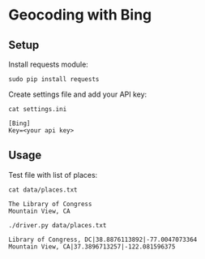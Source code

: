 # Geocoding with Bing

## Setup

Install requests module:

```shell
sudo pip install requests
```

Create settings file and add your API key:

```shell
cat settings.ini
```

```
[Bing]
Key=<your api key>
```

## Usage

Test file with list of places:

```shell
cat data/places.txt
```

```
The Library of Congress
Mountain View, CA
```

```shell
./driver.py data/places.txt
```

```
Library of Congress, DC|38.8876113892|-77.0047073364
Mountain View, CA|37.3896713257|-122.081596375
```

